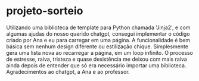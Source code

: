 # projeto-sorteio
Utilizando uma biblioteca de template para Python chamada 'Jinja2', e com algumas ajudas do nosso querido chatgpt, consegui implementar o código criado por Ana e eu para carregar em uma página.
A funcionalidade é bem básica sem nenhum design diferente ou estilização chique. Simplesmente gera uma lista nova ao recarregar a página, em um loop infinito.
O processo de estresse, raiva, tristeza e quase desistência me deixou com mais raiva ainda depois de entender que só era necessário importar uma biblioteca. 
Agradecimentos ao chatgpt, a Ana e ao professor.
